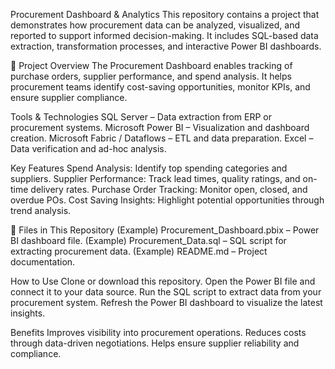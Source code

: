 Procurement Dashboard & Analytics
This repository contains a project that demonstrates how procurement data can be analyzed, visualized, and reported to support informed decision-making.
It includes SQL-based data extraction, transformation processes, and interactive Power BI dashboards.

📂 Project Overview
The Procurement Dashboard enables tracking of purchase orders, supplier performance, and spend analysis.
It helps procurement teams identify cost-saving opportunities, monitor KPIs, and ensure supplier compliance.

Tools & Technologies
SQL Server – Data extraction from ERP or procurement systems.
Microsoft Power BI – Visualization and dashboard creation.
Microsoft Fabric / Dataflows – ETL and data preparation.
Excel – Data verification and ad-hoc analysis.

 Key Features
Spend Analysis: Identify top spending categories and suppliers.
Supplier Performance: Track lead times, quality ratings, and on-time delivery rates.
Purchase Order Tracking: Monitor open, closed, and overdue POs.
Cost Saving Insights: Highlight potential opportunities through trend analysis.

📁 Files in This Repository
(Example) Procurement_Dashboard.pbix – Power BI dashboard file.
(Example) Procurement_Data.sql – SQL script for extracting procurement data.
(Example) README.md – Project documentation.

How to Use
Clone or download this repository.
Open the Power BI file and connect it to your data source.
Run the SQL script to extract data from your procurement system.
Refresh the Power BI dashboard to visualize the latest insights.

Benefits
Improves visibility into procurement operations.
Reduces costs through data-driven negotiations.
Helps ensure supplier reliability and compliance.
